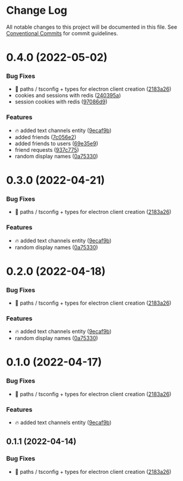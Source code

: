 # Change Log

All notable changes to this project will be documented in this file.
See [Conventional Commits](https://conventionalcommits.org) for commit guidelines.

# 0.4.0 (2022-05-02)


### Bug Fixes

* :hammer: paths / tsconfig + types for electron client creation ([2183a26](https://github.com/Mihir9702/Imari/commit/2183a2616102d36e4edea3e32b47d837812613ca))
* cookies and sessions with redis ([240395a](https://github.com/Mihir9702/Imari/commit/240395a45993721b9859f4ed6152db5f6631b1d1))
* session cookies with redis ([97086d9](https://github.com/Mihir9702/Imari/commit/97086d98573fb4f3c506dd4d09acb461122730d8))


### Features

* :fire: added text channels entity ([9ecaf9b](https://github.com/Mihir9702/Imari/commit/9ecaf9bd834fe41b30380303b763dc76913e6882))
* added friends ([7c056e2](https://github.com/Mihir9702/Imari/commit/7c056e2e8cc69f5b9dd7e0e393fb96a1061d369e))
* added friends to users ([69e35e9](https://github.com/Mihir9702/Imari/commit/69e35e90804c35cc0b0da1ea0c6e99f82af9d98c))
* friend requests ([937c775](https://github.com/Mihir9702/Imari/commit/937c775155cfe668e8d25ce6a28362b5972f2205))
* random display names ([0a75330](https://github.com/Mihir9702/Imari/commit/0a7533085a6dca5200127a49cb302a60f06e3a0d))





# 0.3.0 (2022-04-21)


### Bug Fixes

* :hammer: paths / tsconfig + types for electron client creation ([2183a26](https://github.com/Mihir9702/Imari/commit/2183a2616102d36e4edea3e32b47d837812613ca))


### Features

* :fire: added text channels entity ([9ecaf9b](https://github.com/Mihir9702/Imari/commit/9ecaf9bd834fe41b30380303b763dc76913e6882))
* random display names ([0a75330](https://github.com/Mihir9702/Imari/commit/0a7533085a6dca5200127a49cb302a60f06e3a0d))





# 0.2.0 (2022-04-18)


### Bug Fixes

* :hammer: paths / tsconfig + types for electron client creation ([2183a26](https://github.com/Mihir9702/Imari/commit/2183a2616102d36e4edea3e32b47d837812613ca))


### Features

* :fire: added text channels entity ([9ecaf9b](https://github.com/Mihir9702/Imari/commit/9ecaf9bd834fe41b30380303b763dc76913e6882))
* random display names ([0a75330](https://github.com/Mihir9702/Imari/commit/0a7533085a6dca5200127a49cb302a60f06e3a0d))





# 0.1.0 (2022-04-17)


### Bug Fixes

* :hammer: paths / tsconfig + types for electron client creation ([2183a26](https://github.com/Mihir9702/Imari/commit/2183a2616102d36e4edea3e32b47d837812613ca))


### Features

* :fire: added text channels entity ([9ecaf9b](https://github.com/Mihir9702/Imari/commit/9ecaf9bd834fe41b30380303b763dc76913e6882))





## 0.1.1 (2022-04-14)


### Bug Fixes

* :hammer: paths / tsconfig + types for electron client creation ([2183a26](https://github.com/Mihir9702/Imari/commit/2183a2616102d36e4edea3e32b47d837812613ca))

